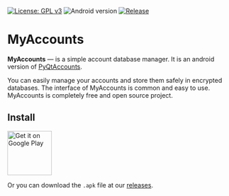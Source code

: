 [![License: GPL v3](https://img.shields.io/badge/License-GPLv3-blue.svg)](https://www.gnu.org/licenses/gpl-3.0)
![Android version](https://img.shields.io/badge/android-v8.0%2B-success)
[![Release](https://img.shields.io/github/v/release/Acmpo6ou/MyAccounts)](https://github.com/Acmpo6ou/MyAccounts/releases/latest)

# MyAccounts
**MyAccounts** — is a simple account database manager.
It is an android version of [PyQtAccounts](https://github.com/Acmpo6ou/PyQtAccounts).

You can easily manage your accounts and store them safely in encrypted databases.
The interface of MyAccounts is common and easy to use.
MyAccounts is completely free and open source project.

## Install
<a href='https://play.google.com/store/apps/details?id=com.acmpo6ou.myaccounts&pcampaignid=pcampaignidMKT-Other-global-all-co-prtnr-py-PartBadge-Mar2515-1'><img height="100" alt='Get it on Google Play' src='https://play.google.com/intl/en_us/badges/static/images/badges/en_badge_web_generic.png'/></a>

Or you can download the `.apk` file at our [releases](https://github.com/Acmpo6ou/MyAccounts/releases/latest).
